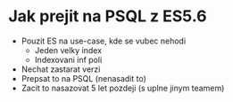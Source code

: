 # Jak prejit na PSQL z ES5.6
- Pouzit ES na use-case, kde se vubec nehodi
    - Jeden velky index
    - Indexovani inf poli
- Nechat zastarat verzi
- Prepsat to na PSQL (nenasadit to)
- Zacit to nasazovat 5 let pozdeji (s uplne jinym teamem)
